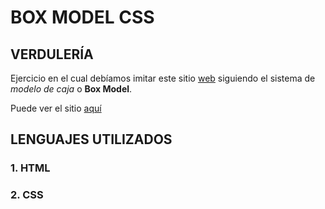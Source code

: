 # BOX MODEL CSS

## VERDULERÍA 

Ejercicio en el cual debíamos imitar este sitio [web](https://fm08n.csb.app/)
siguiendo el sistema de *modelo de caja* o **Box Model**. 

Puede ver el sitio [aquí]([https://jelly-code.github.io/Box-model-2-Verduleria/)

## LENGUAJES UTILIZADOS

### 1. HTML
### 2. CSS